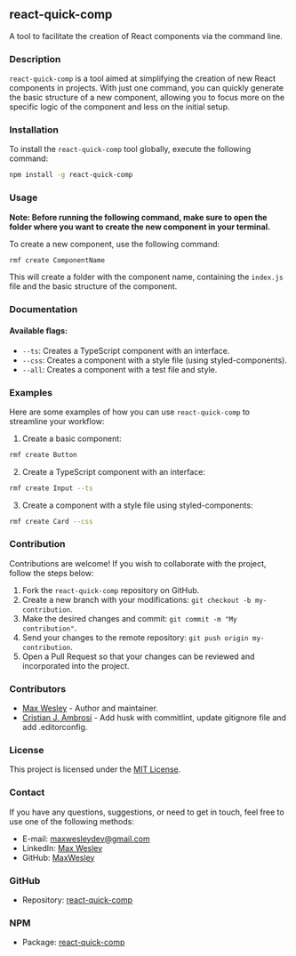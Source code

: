 ## react-quick-comp

A tool to facilitate the creation of React components via the command line.

### Description

`react-quick-comp` is a tool aimed at simplifying the creation of new React components in projects. With just one command, you can quickly generate the basic structure of a new component, allowing you to focus more on the specific logic of the component and less on the initial setup.

### Installation

To install the `react-quick-comp` tool globally, execute the following command:

```bash
npm install -g react-quick-comp
```

### Usage

**Note: Before running the following command, make sure to open the folder where you want to create the new component in your terminal.**

To create a new component, use the following command:

```bash
rmf create ComponentName
```

This will create a folder with the component name, containing the `index.js` file and the basic structure of the component.

### Documentation

#### Available flags:

- `--ts`: Creates a TypeScript component with an interface.
- `--css`: Creates a component with a style file (using styled-components).
- `--all`: Creates a component with a test file and style.

### Examples

Here are some examples of how you can use `react-quick-comp` to streamline your workflow:

1. Create a basic component:
```bash
rmf create Button
```

2. Create a TypeScript component with an interface:
```bash
rmf create Input --ts
```

3. Create a component with a style file using styled-components:
```bash
rmf create Card --css
```

### Contribution

Contributions are welcome! If you wish to collaborate with the project, follow the steps below:

1. Fork the `react-quick-comp` repository on GitHub.
2. Create a new branch with your modifications: `git checkout -b my-contribution`.
3. Make the desired changes and commit: `git commit -m "My contribution"`.
4. Send your changes to the remote repository: `git push origin my-contribution`.
5. Open a Pull Request so that your changes can be reviewed and incorporated into the project.

### Contributors

- [Max Wesley](https://github.com/MaxWesley) - Author and maintainer.
- [Cristian J. Ambrosi](https://github.com/cjambrosi) - Add husk with commitlint, update gitignore file and add .editorconfig.

### License

This project is licensed under the [MIT License](LICENSE).

### Contact

If you have any questions, suggestions, or need to get in touch, feel free to use one of the following methods:

- E-mail: maxwesleydev@gmail.com
- LinkedIn: [Max Wesley](https://www.linkedin.com/in/max-wesley-0b721a140/)
- GitHub: [MaxWesley](https://github.com/MaxWesley)

### GitHub

- Repository: [react-quick-comp](https://github.com/MaxWesley/react-quick-comp)

### NPM

- Package: [react-quick-comp](https://www.npmjs.com/package/react-quick-comp)